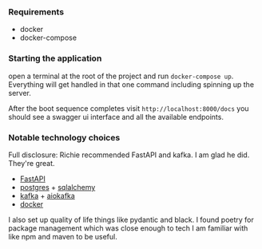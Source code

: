 ### Requirements

- docker
- docker-compose

### Starting the application

open a terminal at the root of the project and run `docker-compose up`. Everything will get handled in that one command including spinning up the server.

After the boot sequence completes visit `http://localhost:8000/docs` you should see a swagger ui interface and all the available endpoints.

### Notable technology choices

Full disclosure: Richie recommended FastAPI and kafka. I am glad he did. They're great.

- [FastAPI](https://fastapi.tiangolo.com/)
- [postgres](https://www.postgresql.org/) + [sqlalchemy](https://www.sqlalchemy.org/)
- [kafka](https://kafka.apache.org/) + [aiokafka](https://aiokafka.readthedocs.io/en/stable/index.html#)
- [docker](https://www.docker.com/)

I also set up quality of life things like pydantic and black. I found poetry for package management which was close enough to tech I am familiar with like npm and maven to be useful.
